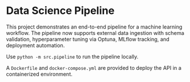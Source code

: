 # Data Science Pipeline

This project demonstrates an end-to-end pipeline for a machine learning
workflow. The pipeline now supports external data ingestion with schema
validation, hyperparameter tuning via Optuna, MLflow tracking, and deployment
automation.

Use `python -m src.pipeline` to run the pipeline locally.

A `Dockerfile` and `docker-compose.yml` are provided to deploy the API in a
containerized environment.
